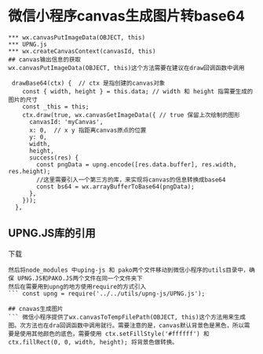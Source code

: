 # 微信小程序canvas生成图片转base64
``` 需要用到的接口和包
*** wx.canvasPutImageData(OBJECT, this)
*** UPNG.js
*** wx.createCanvasContext(canvasId, this)
## canvas输出信息的获取
wx.canvasPutImageData(OBJECT, this)这个方法需要在建议在draw回调函数中调用
```
```
 drawBase64(ctx) {  // ctx 是指创建的canvas对象
    const { width, height } = this.data; // width 和 height 指需要生成的图片的尺寸
    const _this = this;
    ctx.draw(true, wx.canvasGetImageData({ // true 保留上次绘制的图形
      canvasId: 'myCanvas',
      x: 0,  // x y 指距离canvas原点的位置
      y: 0,
      width,
      height,
      success(res) {
        const pngData = upng.encode([res.data.buffer], res.width, res.height); 
        //这里需要引入一个第三方的库，来实现将canvas的信息转换成base64
        const bs64 = wx.arrayBufferToBase64(pngData);
      },
    }));
  },
```
## UPNG.JS库的引用
下载
``` npm install upng-js
然后将node_modules 中uping-js 和 pako两个文件移动到微信小程序的utils目录中，确保 UPNG.JS和PAKO.JS两个文件在同一个文件夹下
然后在需要用到upng的地方使用require的方式引入
``` const upng = require('../../utils/upng-js/UPNG.js');

## cnavas生成图片
``` 微信小程序提供了wx.canvasToTempFilePath(OBJECT, this)这个方法用来生成图。次方法也在dra回调函数中调用就行。需要注意的是，canvas默认背景色是黑色，所以需要是使用其他颜色的底色，需要使用 ctx.setFillStyle('#ffffff') 和 ctx.fillRect(0, 0, width, height); 将背景色做转换。